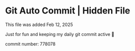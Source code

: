 # Git Auto Commit | Hidden File

This file was added Feb 12, 2025

Just for fun and keeping my daily git commit active 🤪

commit number: 778078
